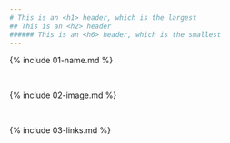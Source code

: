 ```yaml
---
# This is an <h1> header, which is the largest
## This is an <h2> header
###### This is an <h6> header, which is the smallest
---
```


{% include 01-name.md %}

<br>

{% include 02-image.md %}

<br>

{% include 03-links.md %}

